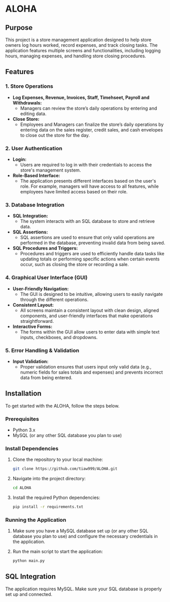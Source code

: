 # ALOHA

## Purpose
This project is a store management application designed to help store owners log hours worked, record expenses, and track closing tasks. The application features multiple screens and functionalities, including logging hours, managing expenses, and handling store closing procedures.

## Features

### 1. **Store Operations**
- **Log Expenses, Revenue, Invoices, Staff, Timehseet, Payroll and Withdrawals:**
  - Managers can review the store’s daily operations by entering and editing data.
- **Close Store:** 
  - Employees and Managers can finalize the store’s daily operations by entering data on the sales register, credit sales, and cash envelopes to close out the store for the day.

### 2. **User Authentication**
- **Login:** 
  - Users are required to log in with their credentials to access the store's management system.
- **Role-Based Interface:** 
  - The application presents different interfaces based on the user's role. For example, managers will have access to all features, while employees have limited access based on their role.

### 3. **Database Integration**
- **SQL Integration:** 
  - The system interacts with an SQL database to store and retrieve data.
- **SQL Assertions:** 
  - SQL assertions are used to ensure that only valid operations are performed in the database, preventing invalid data from being saved.
- **SQL Procedures and Triggers:** 
  - Procedures and triggers are used to efficiently handle data tasks like updating totals or performing specific actions when certain events occur, such as closing the store or recording a sale.

### 4. **Graphical User Interface (GUI)**
- **User-Friendly Navigation:** 
  - The GUI is designed to be intuitive, allowing users to easily navigate through the different operations.
- **Consistent Layout:** 
  - All screens maintain a consistent layout with clean design, aligned components, and user-friendly interfaces that make operations straightforward.
- **Interactive Forms:** 
  - The forms within the GUI allow users to enter data with simple text inputs, checkboxes, and dropdowns.

### 5. **Error Handling & Validation**
- **Input Validation:** 
  - Proper validation ensures that users input only valid data (e.g., numeric fields for sales totals and expenses) and prevents incorrect data from being entered.

## Installation

To get started with the ALOHA, follow the steps below.

### Prerequisites
- Python 3.x
- MySQL (or any other SQL database you plan to use)

### Install Dependencies

1. Clone the repository to your local machine:
    ```bash
    git clone https://github.com/tiaw999/ALOHA.git
    ```

2. Navigate into the project directory:
    ```bash
    cd ALOHA
    ```

3. Install the required Python dependencies:
    ```bash
    pip install -r requirements.txt
    ```

### Running the Application

1. Make sure you have a MySQL database set up (or any other SQL database you plan to use) and configure the necessary credentials in the application.

2. Run the main script to start the application:
    ```bash
    python main.py
    ```

## SQL Integration
The application requires MySQL. Make sure your SQL database is properly set up and connected.



